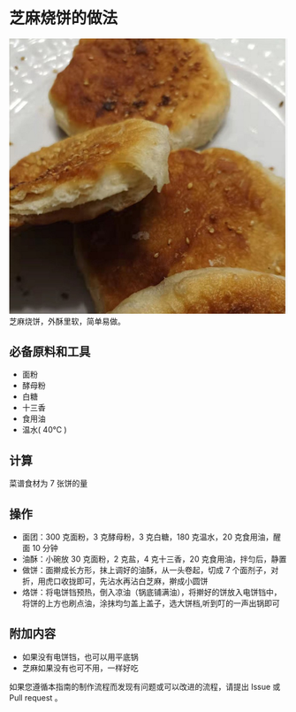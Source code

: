 # 芝麻烧饼的做法

![示例菜成品](烧饼/芝麻烧饼.jpg)
芝麻烧饼，外酥里软，简单易做。

## 必备原料和工具

- 面粉
- 酵母粉
- 白糖
- 十三香
- 食用油
- 温水( 40℃ )

## 计算

菜谱食材为 7 张饼的量

## 操作

- 面团：300 克面粉，3 克酵母粉，3 克白糖，180 克温水，20 克食用油，醒面 10 分钟
- 油酥：小碗放 30 克面粉，2 克盐，4 克十三香，20 克食用油，拌匀后，静置
- 做饼：面擀成长方形，抹上调好的油酥，从一头卷起，切成 7 个面剂子，对折，用虎口收拢即可，先沾水再沾白芝麻，擀成小圆饼
- 烙饼：将电饼铛预热，倒入凉油（锅底铺满油），将擀好的饼放入电饼铛中，将饼的上方也刷点油，涂抹均匀盖上盖子，选大饼档,听到叮的一声出锅即可

## 附加内容

- 如果没有电饼铛，也可以用平底锅
- 芝麻如果没有也可不用，一样好吃

如果您遵循本指南的制作流程而发现有问题或可以改进的流程，请提出 Issue 或 Pull request 。
